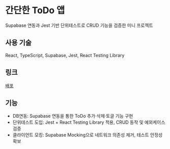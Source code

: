 # 간단한 ToDo 앱
Supabase 연동과 Jest 기반 단위테스트로 CRUD 기능을 검증한 미니 프로젝트

## 사용 기술
React, TypeScript, Supabase, Jest, React Testing Library

## 링크
[배포](https://todo-five-kohl-73.vercel.app/)

## 기능
- DB연동: Supabase 연동을 통한 ToDo 추가·삭제·토글 기능 구현
- 단위테스트 도입: Jest + React Testing Library 적용, CRUD 동작 및 예외케이스 검증
- 클라이언트 모킹: Supabase Mocking으로 네트워크 의존성 제거, 테스트 안정성 확보

